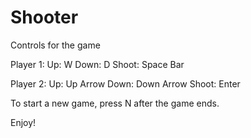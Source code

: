 # Shooter
Controls for the game

Player 1:
Up: W
Down: D
Shoot: Space Bar

Player 2:
Up: Up Arrow
Down: Down Arrow
Shoot: Enter

To start a new game, press N after the game ends.

Enjoy!
